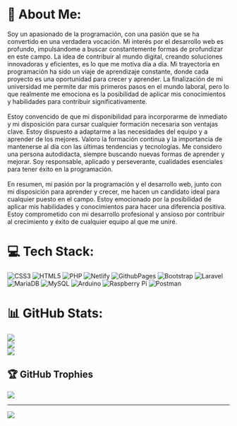 # 💫 About Me:
Soy un apasionado de la programación, con una pasión que se ha convertido en una verdadera vocación. Mi interés por el desarrollo web es profundo, impulsándome a buscar constantemente formas de profundizar en este campo. La idea de contribuir al mundo digital, creando soluciones innovadoras y eficientes, es lo que me motiva día a día. Mi trayectoria en programación ha sido un viaje de aprendizaje constante, donde cada proyecto es una oportunidad para crecer y aprender. La finalización de mi universidad me permite dar mis primeros pasos en el mundo laboral, pero lo que realmente me emociona es la posibilidad de aplicar mis conocimientos y habilidades para contribuir significativamente.<br><br>Estoy convencido de que mi disponibilidad para incorporarme de inmediato y mi disposición para cursar cualquier formación necesaria son ventajas clave. Estoy dispuesto a adaptarme a las necesidades del equipo y a aprender de los mejores. Valoro la formación continua y la importancia de mantenerse al día con las últimas tendencias y tecnologías. Me considero una persona autodidacta, siempre buscando nuevas formas de aprender y mejorar. Soy responsable, aplicado y perseverante, cualidades esenciales para tener éxito en la programación.<br><br>En resumen, mi pasión por la programación y el desarrollo web, junto con mi disposición para aprender y crecer, me hacen un candidato ideal para cualquier puesto en el campo. Estoy emocionado por la posibilidad de aplicar mis habilidades y conocimientos para hacer una diferencia positiva. Estoy comprometido con mi desarrollo profesional y ansioso por contribuir al crecimiento y éxito de cualquier equipo al que me uniré.


# 💻 Tech Stack:
![CSS3](https://img.shields.io/badge/css3-%231572B6.svg?style=for-the-badge&logo=css3&logoColor=white) ![HTML5](https://img.shields.io/badge/html5-%23E34F26.svg?style=for-the-badge&logo=html5&logoColor=white) ![PHP](https://img.shields.io/badge/php-%23777BB4.svg?style=for-the-badge&logo=php&logoColor=white) ![Netlify](https://img.shields.io/badge/netlify-%23000000.svg?style=for-the-badge&logo=netlify&logoColor=#00C7B7) ![GithubPages](https://img.shields.io/badge/github%20pages-121013?style=for-the-badge&logo=github&logoColor=white) ![Bootstrap](https://img.shields.io/badge/bootstrap-%238511FA.svg?style=for-the-badge&logo=bootstrap&logoColor=white) ![Laravel](https://img.shields.io/badge/laravel-%23FF2D20.svg?style=for-the-badge&logo=laravel&logoColor=white) ![MariaDB](https://img.shields.io/badge/MariaDB-003545?style=for-the-badge&logo=mariadb&logoColor=white) ![MySQL](https://img.shields.io/badge/mysql-%2300000f.svg?style=for-the-badge&logo=mysql&logoColor=white) ![Arduino](https://img.shields.io/badge/-Arduino-00979D?style=for-the-badge&logo=Arduino&logoColor=white) ![Raspberry Pi](https://img.shields.io/badge/-RaspberryPi-C51A4A?style=for-the-badge&logo=Raspberry-Pi) ![Postman](https://img.shields.io/badge/Postman-FF6C37?style=for-the-badge&logo=postman&logoColor=white)
# 📊 GitHub Stats:
![](https://github-readme-stats.vercel.app/api?username=jerza99&theme=tokyonight&hide_border=false&include_all_commits=false&count_private=false)<br/>
![](https://github-readme-streak-stats.herokuapp.com/?user=jerza99&theme=tokyonight&hide_border=false)<br/>
![](https://github-readme-stats.vercel.app/api/top-langs/?username=jerza99&theme=tokyonight&hide_border=false&include_all_commits=false&count_private=false&layout=compact)

## 🏆 GitHub Trophies
![](https://github-profile-trophy.vercel.app/?username=jerza99&theme=tokyonight&no-frame=false&no-bg=true&margin-w=4)

---
[![](https://visitcount.itsvg.in/api?id=jerza99&icon=0&color=0)](https://visitcount.itsvg.in)

<!-- Proudly created with GPRM ( https://gprm.itsvg.in ) -->
